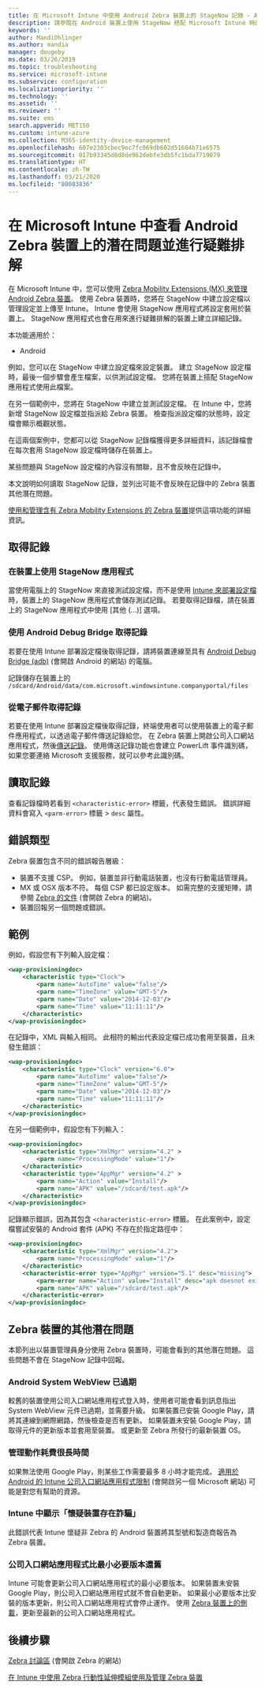 ```yaml
---
title: 在 Microsoft Intune 中使用 Android Zebra 裝置上的 StageNow 記錄 - Azure | Microsoft Docs
description: 請參閱在 Android 裝置上使用 StageNow 搭配 Microsoft Intune 時的常見問題和解決方式。 同時也了解如何取得記錄，並查看如何讀取成功或錯誤記錄的範例。
keywords: ''
author: MandiOhlinger
ms.author: mandia
manager: dougeby
ms.date: 03/26/2019
ms.topic: troubleshooting
ms.service: microsoft-intune
ms.subservice: configuration
ms.localizationpriority: ''
ms.technology: ''
ms.assetid: ''
ms.reviewer: ''
ms.suite: ems
search.appverid: MET150
ms.custom: intune-azure
ms.collection: M365-identity-device-management
ms.openlocfilehash: 607e2303cbec9ec7fc069db602d51684b71e6575
ms.sourcegitcommit: 017b93345d8d8de962debfe3db5fc1bda7719079
ms.translationtype: HT
ms.contentlocale: zh-TW
ms.lasthandoff: 03/21/2020
ms.locfileid: "80083836"
---
```

# <a name="troubleshoot-and-see-potential-issues-on-android-zebra-devices-in-microsoft-intune"></a>在 Microsoft Intune 中查看 Android Zebra 裝置上的潛在問題並進行疑難排解



在 Microsoft Intune 中，您可以使用 [Zebra Mobility Extensions (MX) 來管理 Android Zebra 裝置](android-zebra-mx-overview.md)。 使用 Zebra 裝置時，您將在 StageNow 中建立設定檔以管理設定並上傳至 Intune。 Intune 會使用 StageNow 應用程式將設定套用於裝置上。 StageNow 應用程式也會在用來進行疑難排解的裝置上建立詳細記錄。

本功能適用於：

- Android

例如，您可以在 StageNow 中建立設定檔來設定裝置。 建立 StageNow 設定檔時，最後一個步驟會產生檔案，以供測試設定檔。 您將在裝置上搭配 StageNow 應用程式使用此檔案。

在另一個範例中，您將在 StageNow 中建立並測試設定檔。 在 Intune 中，您將新增 StageNow 設定檔並指派給 Zebra 裝置。 檢查指派設定檔的狀態時，設定檔會顯示概觀狀態。

在這兩個案例中，您都可以從 StageNow 記錄檔獲得更多詳細資料，該記錄檔會在每次套用 StageNow 設定檔時儲存在裝置上。

某些問題與 StageNow 設定檔的內容沒有關聯，且不會反映在記錄中。

本文說明如何讀取 StageNow 記錄，並列出可能不會反映在記錄中的 Zebra 裝置其他潛在問題。

[使用和管理含有 Zebra Mobility Extensions 的 Zebra 裝置](android-zebra-mx-overview.md)提供這項功能的詳細資訊。

## <a name="get-the-logs"></a>取得記錄

### <a name="use-the-stagenow-app-on-the-device"></a>在裝置上使用 StageNow 應用程式
當使用電腦上的 StageNow 來直接測試設定檔，而不是使用 [Intune 來部署設定檔](android-zebra-mx-overview.md#step-4-create-a-device-management-profile-in-stagenow)時，裝置上的 StageNow 應用程式會儲存測試記錄。 若要取得記錄檔，請在裝置上的 StageNow 應用程式中使用 [其他 (...)]  選項。

### <a name="get-logs-using-android-debug-bridge"></a>使用 Android Debug Bridge 取得記錄
若要在使用 Intune 部署設定檔後取得記錄，請將裝置連線至具有 [Android Debug Bridge (adb)](https://developer.android.com/studio/command-line/adb) (會開啟 Android 的網站) 的電腦。

記錄儲存在裝置上的 `/sdcard/Android/data/com.microsoft.windowsintune.companyportal/files`

### <a name="get-logs-from-email"></a>從電子郵件取得記錄
若要在使用 Intune 部署設定檔後取得記錄，終端使用者可以使用裝置上的電子郵件應用程式，以透過電子郵件傳送記錄給您。 在 Zebra 裝置上開啟公司入口網站應用程式，然後[傳送記錄](https://docs.microsoft.com/mem/intune/user-help/send-logs-to-your-it-admin-by-email-android)。 使用傳送記錄功能也會建立 PowerLift 事件識別碼，如果您要連絡 Microsoft 支援服務，就可以參考此識別碼。

## <a name="read-the-logs"></a>讀取記錄

查看記錄檔時若看到 `<characteristic-error>` 標籤，代表發生錯誤。 錯誤詳細資料會寫入 `<parm-error>` 標籤 > `desc` 屬性。

## <a name="error-types"></a>錯誤類型

Zebra 裝置包含不同的錯誤報告層級：

- 裝置不支援 CSP。 例如，裝置並非行動電話裝置，也沒有行動電話管理員。
- MX 或 OSX 版本不符。 每個 CSP 都已設定版本。 如需完整的支援矩陣，請參閱 [Zebra 的文件](http://techdocs.zebra.com/mx/) (會開啟 Zebra 的網站)。
- 裝置回報另一個問題或錯誤。

## <a name="examples"></a>範例

例如，假設您有下列輸入設定檔：

```xml
<wap-provisioningdoc>
    <characteristic type="Clock">
        <parm name="AutoTime" value="false"/>
        <parm name="TimeZone" value="GMT-5"/>
        <parm name="Date" value="2014-12-03"/>
        <parm name="Time" value="11:11:11"/>
    </characteristic>
</wap-provisioningdoc>
```

在記錄中，XML 與輸入相同。 此相符的輸出代表設定檔已成功套用至裝置，且未發生錯誤：

```xml
<wap-provisioningdoc>
    <characteristic type="Clock" version="6.0">
        <parm name="AutoTime" value="false"/>
        <parm name="TimeZone" value="GMT-5"/>
        <parm name="Date" value="2014-12-03"/>
        <parm name="Time" value="11:11:11"/>
    </characteristic>
</wap-provisioningdoc>
```

在另一個範例中，假設您有下列輸入：

```xml
<wap-provisioningdoc>
    <characteristic type="XmlMgr" version="4.2" >
        <parm name="ProcessingMode" value="1"/>
    </characteristic>
    <characteristic type="AppMgr" version="4.2" >
        <parm name="Action" value="Install"/>
        <parm name="APK" value="/sdcard/test.apk"/>
    </characteristic>
</wap-provisioningdoc>
```

記錄顯示錯誤，因為其包含 `<characteristic-error>` 標籤。 在此案例中，設定檔嘗試安裝的 Android 套件 (APK) 不存在於指定路徑中：

```xml
<wap-provisioningdoc>
    <characteristic type="XmlMgr" version="4.2">
        <parm name="ProcessingMode" value="1"/>
    </characteristic>
    <characteristic-error type="AppMgr" version="5.1" desc="missing">
        <parm-error name="Action" value="Install" desc="apk doesnot exist in the path"/>
        <parm name="APK" value="/sdcard/test.apk"/>
    </characteristic-error>
</wap-provisioningdoc>
```

## <a name="other-potential-issues-with-zebra-devices"></a>Zebra 裝置的其他潛在問題

本節列出以裝置管理員身分使用 Zebra 裝置時，可能會看到的其他潛在問題。 這些問題不會在 StageNow 記錄中回報。

### <a name="android-system-webview-is-out-of-date"></a>Android System WebView 已過期

較舊的裝置使用公司入口網站應用程式登入時，使用者可能會看到訊息指出 System WebView 元件已過期，並需要升級。 如果裝置已安裝 Google Play，請將其連線到網際網路，然後檢查是否有更新。 如果裝置未安裝 Google Play，請取得元件的更新版本並套用至裝置。 或更新至 Zebra 所發行的最新裝置 OS。

### <a name="management-actions-take-a-long-time"></a>管理動作耗費很長時間

如果無法使用 Google Play，則某些工作需要最多 8 小時才能完成。 [適用於 Android 的 Intune 公司入口網站應用程式限制](https://support.microsoft.com/help/3211588/limitations-of-intune-company-portal-app-for-android-in-china) (會開啟另一個 Microsoft 網站) 可能是對您有幫助的資源。

### <a name="device-spoofing-suspected-shows-in-intune"></a>Intune 中顯示「懷疑裝置存在詐騙」

此錯誤代表 Intune 懷疑非 Zebra 的 Android 裝置將其型號和製造商報告為 Zebra 裝置。

### <a name="company-portal-app-is-older-than-minimum-required-version"></a>公司入口網站應用程式比最小必要版本還舊

Intune 可能會更新公司入口網站應用程式的最小必要版本。 如果裝置未安裝 Google Play，則公司入口網站應用程式就不會自動更新。 如果最小必要版本比安裝的版本更新，則公司入口網站應用程式會停止運作。 使用 [Zebra 裝置上的側載](android-zebra-mx-overview.md#sideload-the-company-portal-app)，更新至最新的公司入口網站應用程式。

## <a name="next-steps"></a>後續步驟

[Zebra 討論區](https://developer.zebra.com/community/home/discussions) (會開啟 Zebra 的網站)

[在 Intune 中使用 Zebra 行動性延伸模組使用及管理 Zebra 裝置](android-zebra-mx-overview.md)

